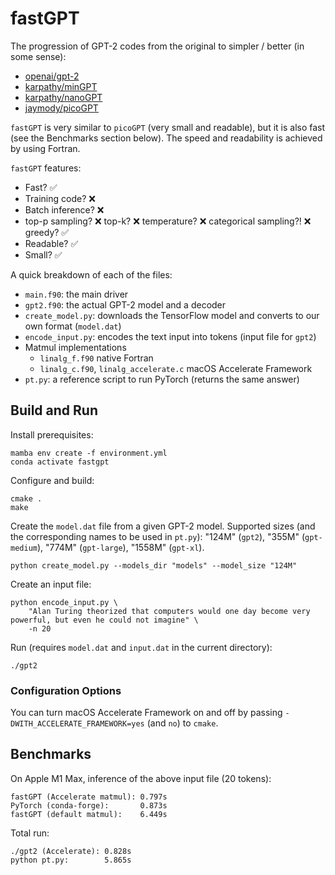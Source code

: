 # fastGPT

The progression of GPT-2 codes from the original to simpler / better (in some
sense):

* [openai/gpt-2](https://github.com/openai/gpt-2)
* [karpathy/minGPT](https://github.com/karpathy/mingpt)
* [karpathy/nanoGPT](https://github.com/karpathy/nanogpt)
* [jaymody/picoGPT](https://github.com/jaymody/picoGPT)

`fastGPT` is very similar to `picoGPT` (very small and readable), but it is
also fast (see the Benchmarks section below). The speed and readability is
achieved by using Fortran.

`fastGPT` features:
* Fast? ✅
* Training code? ❌
* Batch inference? ❌
* top-p sampling? ❌ top-k? ❌ temperature? ❌ categorical sampling?! ❌ greedy? ✅
* Readable? ✅
* Small? ✅

A quick breakdown of each of the files:

* `main.f90`: the main driver
* `gpt2.f90`: the actual GPT-2 model and a decoder
* `create_model.py`: downloads the TensorFlow model and converts to our own
  format (`model.dat`)
* `encode_input.py`: encodes the text input into tokens (input file for `gpt2`)
* Matmul implementations
    * `linalg_f.f90` native Fortran
    * `linalg_c.f90`, `linalg_accelerate.c` macOS Accelerate Framework
* `pt.py`: a reference script to run PyTorch (returns the same answer)

## Build and Run

Install prerequisites:

    mamba env create -f environment.yml
    conda activate fastgpt

Configure and build:

    cmake .
    make

Create the `model.dat` file from a given GPT-2 model. Supported sizes (and the
corresponding names to be used in `pt.py`): "124M" (`gpt2`), "355M"
(`gpt-medium`), "774M" (`gpt-large`), "1558M" (`gpt-xl`).

    python create_model.py --models_dir "models" --model_size "124M"

Create an input file:

    python encode_input.py \
        "Alan Turing theorized that computers would one day become very powerful, but even he could not imagine" \
        -n 20

Run (requires `model.dat` and `input.dat` in the current directory):

    ./gpt2

### Configuration Options

You can turn macOS Accelerate Framework on and off by passing
`-DWITH_ACCELERATE_FRAMEWORK=yes` (and `no`) to `cmake`.

## Benchmarks

On Apple M1 Max, inference of the above input file (20 tokens):

    fastGPT (Accelerate matmul): 0.797s
    PyTorch (conda-forge):       0.873s
    fastGPT (default matmul):    6.449s

Total run:

    ./gpt2 (Accelerate): 0.828s
    python pt.py:        5.865s
